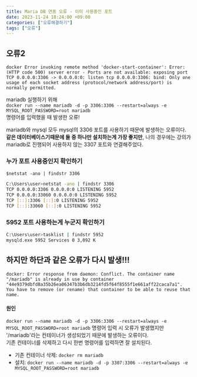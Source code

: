 ```yaml
---
title: Maria DB 연동 오류 - 이미 사용중인 포트
date: 2023-11-24 18:24:00 +09:00
categories: ["오류해결하기"]
tags: ["오류"]
---
```


## 오류2

```
docker Error invoking remote method 'docker-start-container': Error: (HTTP code 500) server error - Ports are not available: exposing port TCP 0.0.0.0:3306 -> 0.0.0.0:0: listen tcp 0.0.0.0:3306: bind: Only one usage of each socket address (protocol/network address/port) is normally permitted.
```

mariadb 실행하기 위해  
`docker run --name mariadb -d -p 3306:3306 --restart=always -e MYSQL_ROOT_PASSWORD=root mariadb`  
명령어를 입력했을 때 발생한 오류!

mariadb와 mysql 모두 mysql의 3306 포트를 사용하기 때문에 발생하는 오류이다.
**같은 데이터베이스기때문에 둘 중 하나만 설치하는게 가장 좋지만**, 나의 경우에는 강의가 mariadb로 진행되어 사용하지 않는 3307 포트와 연결해주었다.

### 누가 포트 사용중인지 확인하기

`$netstat -ano | findstr 3306`

```bash
C:\Users\user>netstat -ano | findstr 3306
TCP 0.0.0.0:3306 0.0.0.0:0 LISTENING 5952
TCP 0.0.0.0:33060 0.0.0.0:0 LISTENING 5952
TCP [::]:3306 [::]:0 LISTENING 5952
TCP [::]:33060 [::]:0 LISTENING 5952
```

### 5952 포트 사용하는게 누군지 확인하기

```bash
C:\Users\user>tasklist | findstr 5952
mysqld.exe 5952 Services 0 3,092 K
```

## 하지만 하단과 같은 오류가 다시 발생!!!

```
docker: Error response from daemon: Conflict. The container name "/mariadb" is already in use by container "44e9379dbfd8a35b26ea06347b3b6db3214fd5f64f8555f1e661aff22caca7a1". You have to remove (or rename) that container to be able to reuse that name.
```

#### 원인

`docker run --name mariadb -d -p 3306:3306 --restart=always -e MYSQL_ROOT_PASSWORD=root mariadb` 명령어 입력 시 오류가 발생했지만 '/mariadb'라는 컨테이너가 생성되었기 때문에 발생하는 오류이다.  
기존 컨테이너를 삭제하고 다시 한번 명령어를 입력하면 잘 설치된다.

- 기존 컨테이너 삭제: `docker rm mariadb`
- 설치: `docker run --name mariadb -d -p 3307:3306 --restart=always -e MYSQL_ROOT_PASSWORD=root mariadb`
